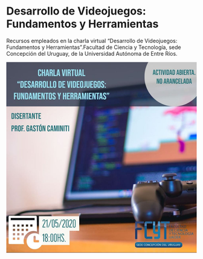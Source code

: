 # Desarrollo de Videojuegos: Fundamentos y Herramientas
Recursos empleados en la charla virtual “Desarrollo de Videojuegos: Fundamentos y Herramientas”.Facultad de Ciencia y Tecnología, sede Concepción del Uruguay, de la Universidad Autónoma de Entre Ríos.

<p align="center">
    <img src="img/flayer.jpg">
</p>